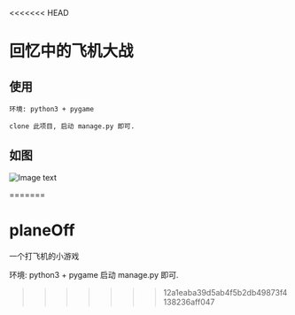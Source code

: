 <<<<<<< HEAD
# 回忆中的飞机大战

## 使用
```
环境: python3 + pygame

clone 此项目, 启动 manage.py 即可.
```

## 如图
![Image text](https://raw.githubusercontent.com/csrftoken/PlayPlane/master/material/play.jpg)

=======
# planeOff
一个打飞机的小游戏

环境: python3 + pygame
启动 manage.py 即可.
>>>>>>> 12a1eaba39d5ab4f5b2db49873f4138236aff047
